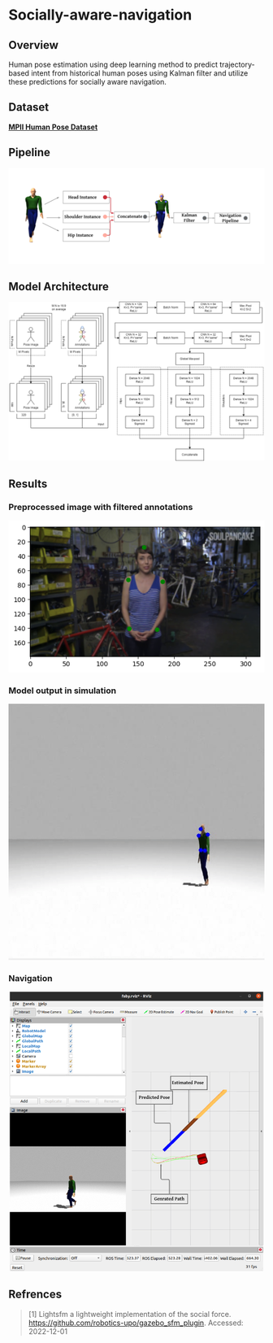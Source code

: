 # Socially-aware-navigation

## Overview
Human pose estimation using deep learning method to predict trajectory-based intent from historical human poses using Kalman filter and utilize these predictions for socially aware navigation.

## Dataset
[**MPII Human Pose Dataset**](http://human-pose.mpi-inf.mpg.de/)

## Pipeline
<p align="middle">
  <img src="Assets/pipeline.png"/>
</p>

## Model Architecture
<p align="middle">
  <img src="Assets/Architecture_Horizontal.png"/>
</p>

## Results
### Preprocessed image with filtered annotations
<p align="middle">
  <img src="Results/filtered.png"/>
</p>

### Model output in simulation
<p align="center">
<img src="./Results/sim_output.gif"/>
</p>

### Navigation
<p align="center">
<img src="./Results/nav_output.png" width= 500/>
</p>

## Refrences
> [1] Lightsfm a lightweight implementation of the social
> force. https://github.com/robotics-upo/gazebo_sfm_plugin.
> Accessed: 2022-12-01
